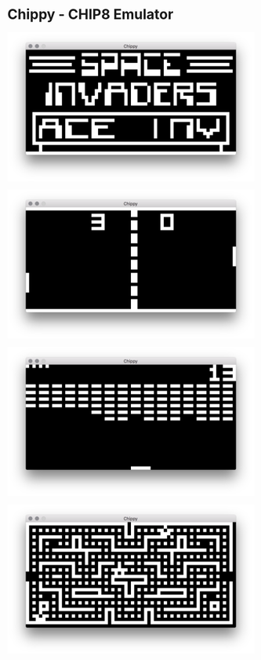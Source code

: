 # Chippy - CHIP8 Emulator

![invaders](https://github.com/andreas-jonsson/chip8/raw/master/assets/invaders.png "Space Invaders")

![pong](https://github.com/andreas-jonsson/chip8/raw/master/assets/pong.png "Pong")

![brix](https://github.com/andreas-jonsson/chip8/raw/master/assets/brix.png "Brix")

![blinky](https://github.com/andreas-jonsson/chip8/raw/master/assets/blinky.png "Blinky")

